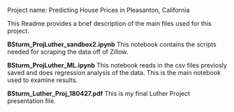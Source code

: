 Project name: Predicting House Prices in Pleasanton, California

This Readme provides a brief description of the main files used for this project.

**BSturm_ProjLuther_sandbox2.ipynb**
This notebook contains the scripts needed for scraping the data off of Zillow.

**BSturm_ProjLuther_ML.ipynb**
This notebook reads in the csv files previosly saved and does regression analysis of the data.  This is the main notebook used to examine results.

**BSturm_Luther_Proj_180427.pdf**
This is my final Luther Project presentation file.
